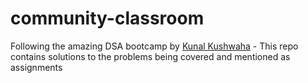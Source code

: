 # community-classroom
Following the amazing DSA bootcamp by [Kunal Kushwaha](https://github.com/kunal-kushwaha/DSA-Bootcamp-Java)  - This repo contains solutions to the problems being covered and mentioned as assignments
